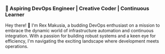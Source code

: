 ### 🚀 Aspiring DevOps Engineer | Creative Coder | Continuous Learner

Hey there! 👋 I'm Rex Makusia, a budding DevOps enthusiast on a mission to embrace the dynamic world of infrastructure automation and continuous integration. With a passion for building robust systems and a keen eye for efficiency, I'm navigating the exciting landscape where development meets operations.
